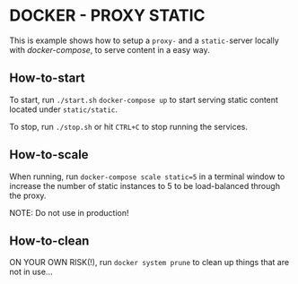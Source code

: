 # DOCKER - PROXY STATIC
This is example shows how to setup a `proxy-` and a `static-`server locally with _docker-compose_, to serve content in a easy way.

## How-to-start
To start, run `./start.sh` `docker-compose up` to start serving static content located under `static/static`.

To stop, run `./stop.sh` or hit `CTRL+C` to stop running the services.

## How-to-scale
When running, run `docker-compose scale static=5` in a terminal window to increase the number of static instances to 5 to be load-balanced through the proxy.

NOTE: Do not use in production!

## How-to-clean
ON YOUR OWN RISK(!), run `docker system prune` to clean up things that are not in use...
